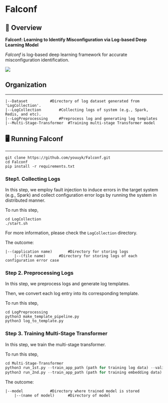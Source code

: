 # Falconf


## 📑 Overview 

**Falconf: Learning to Identify Misconfiguration via Log-based Deep Learning Model**

*Falconf* is log-based deep learning framework for accurate misconfiguration identification.

<img src="https://github.com/user-attachments/assets/17b78d3e-535d-464c-bc94-d264e71a77e7">   

## Organization
---
```
|--Dataset			#Directory of log dataset generated from 'LogCollection'.
|--LogCollection 		#Collecting logs of system (e.g., Spark, Redis, and etc). 
|--LogPreprocessing		#Preprocess log and generating log templates
|--Multi-Stage-Transformer	#Training multi-stage Transformer model 
```

## 🖥 Running Falconf 
---
```
git clone https://github.com/youuyk/Falconf.git
cd Falconf 
pip install -r requirements.txt
```

### Step1. Collecting Logs

In this step, we employ fault injection to induce errors in the target system (e.g., Spark) and collect configuration error logs by running the system in distributed manner. 

To run this step, 
```
cd LogCollection 
./start.sh 
```

For more information, please check the ```LogCollection``` directory.

The outcome:
```
|--(application name) 		#Directory for storing logs 
	|--(file name) 		#Directory for storing logs of each configuration error case 
```

### Step 2. Preprocessing Logs 

In this step, we preprocess logs and generate log templates.

Then, we convert each log entry into its corresponding template. 

To run this step, 
```
cd LogPreprocessing
python3 make_template_pipeline.py 
python3 log_to_template.py
```

### Step 3. Training Multi-Stage Transformer 

In this step, we train the multi-stage transformer. 

To run this step, 
```python
cd Multi-Stage-Transformer
python3 run_1st.py --train_app_path (path for training log data) --validation_app_path (path for validation log data) --test_app_path (path for test log data) --target_conf_path (path of configuration file) --batch_size 512 --epochs 30 --hidden_dim 512 --max_seq_length 128 --attnetion_heads 8 --layers 1 --system spark 
python3 run_2nd.py --train_app_path (path for training embedding data) --validation_app_path (path for validation embedding data) --test_app_path (path for test embedding data) --n_epochs 100 --max_seq_length 512 --attention_heads 8 --layers 1 
```

The outcome:
```
|--model			#Directory where trained model is stored 
    |--(name of model) 		#Directory of model 
```
